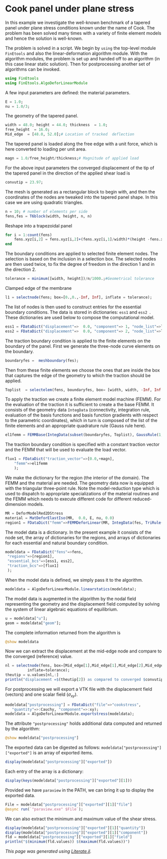 # Cook panel under plane stress

In this example we investigate the well-known benchmark of a tapered panel under plane stress conditions known under the name of Cook.  The problem has been solved many times with a variety of finite element models  and hence the solution is well-known.

The problem is solved in a script.  We begin  by `using` the top-level module `FinEtools` and also the linear-deformation algorithm module. With the algorithm modules, the problem is set up and handed off to an algorithm (in this case linear static solution).  Then for postprocessing another set of algorithms can be invoked.

```julia
using FinEtools
using FinEtools.AlgoDeforLinearModule
```

A few  input parameters are defined: the material parameters.

```julia
E = 1.0;
nu = 1.0/3;
```

The geometry of the tapered panel.

```julia
width = 48.0; height = 44.0; thickness  = 1.0;
free_height  = 16.0;
Mid_edge  = [48.0, 52.0];# Location of tracked  deflection
```

The tapered panel is loaded along the free edge with a unit force, which is here converted to loading per unit area.

```julia
magn = 1.0/free_height/thickness;# Magnitude of applied load
```

For the above input parameters the converged displacement of the tip  of the tapered panel in the direction of the applied shear load is

```julia
convutip = 23.97;
```

The mesh is generated as a rectangular block to begin with, and then the coordinates of the nodes are tweaked into the tapered panel shape. In this case we are using quadratic triangles.

```julia
n = 10; # number of elements per side
fens,fes = T6block(width, height, n, n)
```

Reshape into a trapezoidal panel

```julia
for i = 1:count(fens)
    fens.xyz[i,2] = fens.xyz[i,2]+(fens.xyz[i,1]/width)*(height -fens.xyz[i,2]/height*(height-free_height));
end
```

The  boundary conditions  are applied to selected finite element nodes.   The selection is based on the inclusion in a selection box.   The  selected nodes are then used twice,  to fix the degree of freedom  in the direction 1 and  in the direction 2.

```julia
tolerance = minimum([width, height])/n/1000.;#Geometrical tolerance
```

Clamped edge of the membrane

```julia
l1 = selectnode(fens; box=[0.,0.,-Inf, Inf], inflate = tolerance);
```

The list of nodes  is then used to construct entries  for the essential boundary conditions.  The  data is stored in  dictionaries: `ess1` and `ess2 `.  These dictionaries  are used below to compose the computational model.

```julia
ess1 = FDataDict("displacement"=>  0.0, "component"=> 1, "node_list"=>l1);
ess2 = FDataDict("displacement"=>  0.0, "component"=> 2, "node_list"=>l1);
```

The traction boundary condition is applied to the finite elements on the boundary of the panel. First we generate the three-node curve elements on the boundary.

```julia
boundaryfes =  meshboundary(fes);
```

Then from these finite elements we choose the ones that are inside the box that captures the edge of the geometry to which the traction should be applied.

```julia
Toplist  = selectelem(fens, boundaryfes, box= [width, width, -Inf, Inf ], inflate=  tolerance);
```

To apply the traction we create a finite element model machine (FEMM). For the evaluation of the traction it is sufficient to create a the base FEMM.  It consists of the geometry data `IntegData` (connectivity,  integration rule, evaluation  of the basis functions  and basis function gradients with respect to the parametric coordinates), which in turn is composed of the list of the finite elements and  an appropriate quadrature rule (Gauss rule here).

```julia
el1femm = FEMMBase(IntegData(subset(boundaryfes, Toplist), GaussRule(1, 3), thickness));
```

The traction boundary condition is specified with a constant traction vector and the FEMM that will be used to evaluate  the load vector.

```julia
flux1 = FDataDict("traction_vector"=>[0.0,+magn],
    "femm"=>el1femm
    );
```

We make the dictionary for the region (the interior of the domain).  The FEMM and the material are needed. The geometry data  now is equipped with the  triangular  three-point rule. Note the model-reduction type which is used to dispatch to appropriate specializations of the material routines and the FEMM which needs to execute different code for different reduced-dimension models.

```julia
MR = DeforModelRed2DStress
material = MatDeforElastIso(MR,  0.0, E, nu, 0.0)
region1 = FDataDict("femm"=>FEMMDeforLinear(MR, IntegData(fes, TriRule(3), thickness), material));
```

The model data is a dictionary.   In the present example it consists of the node set, the array of dictionaries for the regions, and arrays of dictionaries for each essential and natural boundary condition.

```julia
modeldata = FDataDict("fens"=>fens,
 "regions"=>[region1],
 "essential_bcs"=>[ess1, ess2],
 "traction_bcs"=>[flux1]
 );
```

When the model data is defined, we simply pass it to the algorithm.

```julia
modeldata = AlgoDeforLinearModule.linearstatics(modeldata);
```

The model data is augmented in the algorithm by the nodal field representing the geometry and the displacement field  computed by solving the system of linear algebraic equations of equilibrium.

```julia
u = modeldata["u"];
geom = modeldata["geom"];
```

The complete information returned from the algorithm  is

```julia
@show modeldata
```

Now we can extract the displacement at the mid-edge node and compare to the converged (reference) value.

```julia
nl = selectnode(fens, box=[Mid_edge[1],Mid_edge[1],Mid_edge[2],Mid_edge[2]],
          inflate=tolerance);
theutip = u.values[nl,:]
println("displacement =$(theutip[2]) as compared to converged $convutip")
```

For postprocessing  we will export a VTK file  with the displacement field (vectors)  and  one scalar field ($\sigma_{xy}$).

```julia
modeldata["postprocessing"] = FDataDict("file"=>"cookstress",
   "quantity"=>:Cauchy, "component"=>:xy);
modeldata = AlgoDeforLinearModule.exportstress(modeldata);
```

The  attribute `"postprocessing"` holds additional data computed and returned by the algorithm:

```julia
@show modeldata["postprocessing"]
```

The exported data can be digested as follows: `modeldata["postprocessing"]["exported"]` is an array of exported items.

```julia
display(modeldata["postprocessing"]["exported"])
```

Each entry of the array is a dictionary:

```julia
display(keys(modeldata["postprocessing"]["exported"][1]))
```

Provided we have  `paraview` in the PATH, we can bring it up  to display the exported data.

```julia
File = modeldata["postprocessing"]["exported"][1]["file"]
@async run(`"paraview.exe" $File`);
```

We can also extract the minimum and maximum value of the shear stress.

```julia
display(modeldata["postprocessing"]["exported"][1]["quantity"])
display(modeldata["postprocessing"]["exported"][1]["component"])
fld = modeldata["postprocessing"]["exported"][1]["field"]
println("$(minimum(fld.values)) $(maximum(fld.values))")
```

*This page was generated using [Literate.jl](https://github.com/fredrikekre/Literate.jl).*


